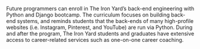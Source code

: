 Future programmers can enroll in The Iron Yard’s back-end engineering with
Python and Django bootcamp. The curriculum focuses on building back-end
systems, and reminds students that the back-ends of many high-profile websites
(i.e. Instagram, Pinterest, and YouTube) are run via Python. During and after
the program, The Iron Yard students and graduates have extensive access to
career-related services such as one-on-one career coaching.

